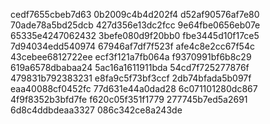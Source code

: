 cedf7655cbeb7d63
0b2009c4b4d202f4
d52af90576af7e80
70ade78a5bd25dcb
427d356e13dc2fcc
9e64fbe0656eb07e
65335e4247062432
3befe080d9f20bb0
fbe3445d10f17ce5
7d94034edd540974
67946af7df7f523f
afe4c8e2cc67f54c
43cebee6812722ee
ecf3f121a7fb064a
f9370991bf6b8c29
619a6578dbabaa24
5ac16a1611911bda
54cd7f725277876f
479831b792383231
e8fa9c5f73bf3ccf
2db74bfada5b097f
eaa40088cf0452fc
77d631e44a0dad28
6c071101280dc867
4f9f8352b3bfd7fe
f620c05f351f1779
277745b7ed5a2691
6d8c4ddbdeaa3327
086c342ce8a243de
